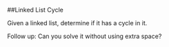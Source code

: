 ##Linked List Cycle
 
 Given a linked list, determine if it has a cycle in it.

Follow up:
Can you solve it without using extra space?